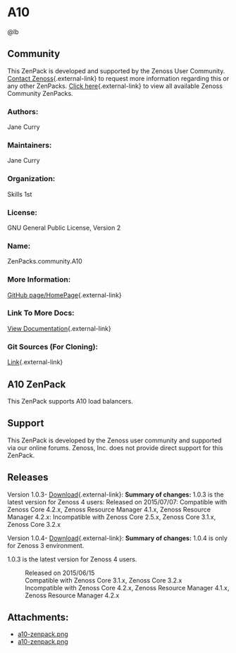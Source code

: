 # A10

@lb[](img/zenpack-a10-zenpack.png)

## Community

This ZenPack is developed and supported by the Zenoss User Community.
[Contact Zenoss](https://tryit.zenoss.com/zenpack-contact/){.external-link} to
request more information regarding this or any other ZenPacks. [Click here](https://zenoss.com/product/zenpacks?f%5B0%5D=im_field_zenpack_category:1021){.external-link} to
view all available Zenoss Community ZenPacks.

### Authors:

Jane Curry

### Maintainers:

Jane Curry

### Organization:

Skills 1st

### License:

GNU General Public License, Version 2

### Name:

ZenPacks.community.A10

### More Information:

[GitHub page/HomePage](https://github.com/jcurry/ZenPacks.community.A10){.external-link}

### Link To More Docs:

[View Documentation](https://github.com/jcurry/ZenPacks.community.A10){.external-link}

### Git Sources (For Cloning):

[Link](https://github.com/jcurry/ZenPacks.community.A10){.external-link}

## A10 ZenPack

This ZenPack supports A10 load balancers.

## Support

This ZenPack is developed by the Zenoss user community and supported via
our online forums. Zenoss, Inc. does not provide direct support for this
ZenPack.

## Releases

Version 1.0.3- [Download](https://storage.googleapis.com/zenpacks/ZenPacks.community.A10/1.0.3/ZenPacks.community.A10-1.0.3.egg){.external-link}:   **Summary of changes:** 1.0.3 is the latest version for Zenoss 4
    users:   Released on 2015/07/07:   Compatible with Zenoss Core 4.2.x, Zenoss Resource Manager 4.1.x,
    Zenoss Resource Manager 4.2.x:   Incompatible with Zenoss Core 2.5.x, Zenoss Core 3.1.x, Zenoss Core
    3.2.x

<!-- -->

Version 1.0.4- [Download](https://storage.googleapis.com/zenpacks/ZenPacks.community.A10/1.0.4/ZenPacks.community.A10-1.0.4.egg){.external-link}:   **Summary of changes:** 1.0.4 is only for Zenoss 3 environment.

1.0.3 is the latest version for Zenoss 4 users.

<dl markdown="1">
<dd markdown="1">
Released on 2015/06/15
</dd>
<dd markdown="1">
Compatible with Zenoss Core 3.1.x, Zenoss Core 3.2.x
</dd>
<dd markdown="1">
Incompatible with Zenoss Core 4.2.x, Zenoss Resource Manager 4.1.x,
Zenoss Resource Manager 4.2.x
</dd>
</dl>

## Attachments:

-   [a10-zenpack.png](img/zenpack-a10-zenpack.png)
-   [a10-zenpack.png](img/zenpack-a10-zenpack.png)

